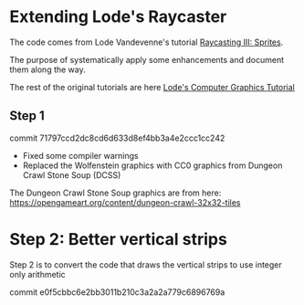 # Extending Lode's Raycaster

The code comes from Lode Vandevenne's tutorial [Raycasting III: Sprites][raycast3].

The purpose of systematically apply some enhancements and document them along the way.

The rest of the original tutorials are here [Lode's Computer Graphics Tutorial][cgtutor]

[cgtutor]: https://lodev.org/cgtutor/
[raycast3]: https://lodev.org/cgtutor/raycasting3.html

## Step 1

commit 71797ccd2dc8cd6d633d8ef4bb3a4e2ccc1cc242

* Fixed some compiler warnings
* Replaced the Wolfenstein graphics with CC0 graphics from Dungeon Crawl Stone Soup (DCSS)

The Dungeon Crawl Stone Soup graphics are from here:
<https://opengameart.org/content/dungeon-crawl-32x32-tiles>

# Step 2: Better vertical strips

Step 2 is to convert the code that draws the vertical strips to use integer only arithmetic

commit e0f5cbbc6e2bb3011b210c3a2a2a779c6896769a

